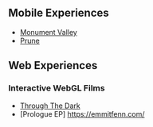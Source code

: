 ## Mobile Experiences
- [Monument Valley](http://www.monumentvalleygame.com/)
- [Prune](http://www.prunegame.com/)

## Web Experiences
### Interactive WebGL Films
 - [Through The Dark](https://throughthedark.withgoogle.com/)
- [Prologue EP] https://emmitfenn.com/
